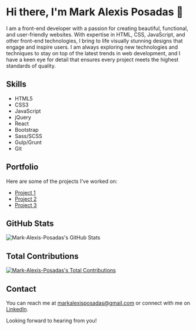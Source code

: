 # Hi there, I'm Mark Alexis Posadas 👋

I am a front-end developer with a passion for creating beautiful, functional, and user-friendly websites. With expertise in HTML, CSS, JavaScript, and other front-end technologies, I bring to life visually stunning designs that engage and inspire users. I am always exploring new technologies and techniques to stay on top of the latest trends in web development, and I have a keen eye for detail that ensures every project meets the highest standards of quality.

## Skills

- HTML5
- CSS3
- JavaScript
- jQuery
- React
- Bootstrap
- Sass/SCSS
- Gulp/Grunt
- Git

## Portfolio

Here are some of the projects I've worked on:

- [Project 1](https://example.com/project1)
- [Project 2](https://example.com/project2)
- [Project 3](https://example.com/project3)

## GitHub Stats

![Mark-Alexis-Posadas's GitHub Stats](https://github-readme-stats.vercel.app/api?username=mark-alexis-posadas&show_icons=true&theme=radical)

## Total Contributions

[![Mark-Alexis-Posadas's Total Contributions](https://github-readme-streak-stats.herokuapp.com/?user=mark-alexis-posadas&theme=radical)](https://github.com/Mark-Alexis-Posadas)

## Contact

You can reach me at [markalexisposadas@gmail.com](mailto:markalexisposadas@gmail.com) or connect with me on [LinkedIn](https://www.linkedin.com/in/mark-alexis-posadas-996a04151/).

Looking forward to hearing from you!

